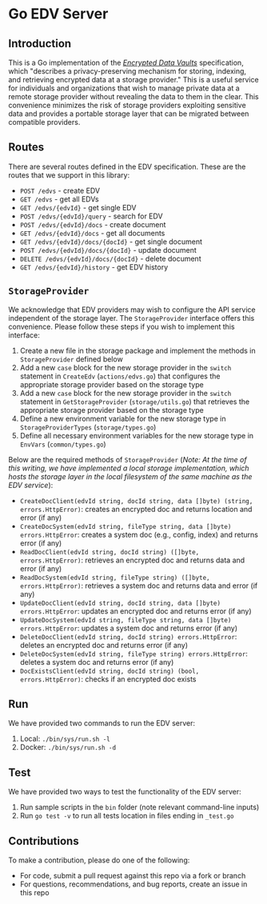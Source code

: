 # Go EDV Server

## Introduction
This is a Go implementation of the [*Encrypted Data Vaults*](https://identity.foundation/edv-spec) specification, which "describes a privacy-preserving mechanism for storing, indexing, and retrieving encrypted data at a storage provider." This is a useful service for individuals and organizations that wish to manage private data at a remote storage provider without revealing the data to them in the clear. This convenience minimizes the risk of storage providers exploiting sensitive data and provides a portable storage layer that can be migrated between compatible providers.

## Routes
There are several routes defined in the EDV specification. These are the routes that we support in this library:
- `POST /edvs` - create EDV
- `GET /edvs` - get all EDVs
- `GET /edvs/{edvId}` - get single EDV
- `POST /edvs/{edvId}/query` - search for EDV
- `POST /edvs/{edvId}/docs` - create document
- `GET /edvs/{edvId}/docs` - get all documents
- `GET /edvs/{edvId}/docs/{docId}` - get single document
- `POST /edvs/{edvId}/docs/{docId}` - update document
- `DELETE /edvs/{edvId}/docs/{docId}` - delete document
- `GET /edvs/{edvId}/history` - get EDV history

## `StorageProvider`
We acknowledge that EDV providers may wish to configure the API service independent of the storage layer. The `StorageProvider` interface offers this convenience. Please follow these steps if you wish to implement this interface:
1. Create a new file in the storage package and implement the methods in `StorageProvider` defined below
2. Add a new `case` block for the new storage provider in the `switch` statement in `CreateEdv` (`actions/edvs.go`) that configures the appropriate storage provider based on the storage type
3. Add a new `case` block for the new storage provider in the `switch` statement in `GetStorageProvider` (`storage/utils.go`) that retrieves the appropriate storage provider based on the storage type
4. Define a new environment variable for the new storage type in `StorageProviderTypes` (`storage/types.go`)
5. Define all necessary environment variables for the new storage type in `EnvVars` (`common/types.go`)

Below are the required methods of `StorageProvider` (*Note: At the time of this writing, we have implemented a local storage implementation, which hosts the storage layer in the local filesystem of the same machine as the EDV service*):
- `CreateDocClient(edvId string, docId string, data []byte) (string, errors.HttpError)`: creates an encrypted doc and returns location and error (if any)
- `CreateDocSystem(edvId string, fileType string, data []byte) errors.HttpError`: creates a system doc (e.g., config, index) and returns error (if any)
- `ReadDocClient(edvId string, docId string) ([]byte, errors.HttpError)`: retrieves an encrypted doc and returns data and error (if any)
- `ReadDocSystem(edvId string, fileType string) ([]byte, errors.HttpError)`: retrieves a system doc and returns data and error (if any)
- `UpdateDocClient(edvId string, docId string, data []byte) errors.HttpError`: updates an encrypted doc and returns error (if any)
- `UpdateDocSystem(edvId string, fileType string, data []byte) errors.HttpError`: updates a system doc and returns error (if any)
- `DeleteDocClient(edvId string, docId string) errors.HttpError`: deletes an encrypted doc and returns error (if any)
- `DeleteDocSystem(edvId string, fileType string) errors.HttpError`: deletes a system doc and returns error (if any)
- `DocExistsClient(edvId string, docId string) (bool, errors.HttpError)`: checks if an encrypted doc exists

## Run
We have provided two commands to run the EDV server:
1. Local: `./bin/sys/run.sh -l`
2. Docker: `./bin/sys/run.sh -d`

## Test
We have provided two ways to test the functionality of the EDV server:
1. Run sample scripts in the `bin` folder (note relevant command-line inputs)
2. Run `go test -v` to run all tests location in files ending in `_test.go`

## Contributions
To make a contribution, please do one of the following:
- For code, submit a pull request against this repo via a fork or branch
- For questions, recommendations, and bug reports, create an issue in this repo
